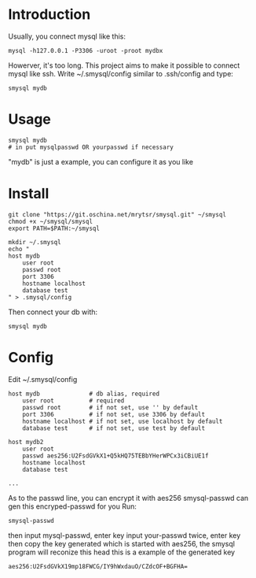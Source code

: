 # Introduction

Usually, you connect mysql like this:

    mysql -h127.0.0.1 -P3306 -uroot -proot mydbx

Howerver, it's too long.
This project aims to make it possible to connect mysql like ssh.
Write ~/.smysql/config similar to .ssh/config and type:

    smysql mydb

# Usage

    smysql mydb
    # in put mysqlpasswd OR yourpasswd if necessary

"mydb" is just a example, you can configure it as you like

# Install

    git clone "https://git.oschina.net/mrytsr/smysql.git" ~/smysql
    chmod +x ~/smysql/smysql
    export PATH=$PATH:~/smysql

    mkdir ~/.smysql
    echo "
    host mydb
        user root
        passwd root
        port 3306
        hostname localhost
        database test
    " > .smysql/config

Then connect your db with:

    smysql mydb


# Config

Edit ~/.smysql/config

    host mydb              # db alias, required
        user root          # required
        passwd root        # if not set, use '' by default
        port 3306          # if not set, use 3306 by default
        hostname localhost # if not set, use localhost by default
        database test      # if not set, use test by default

    host mydb2
        user root
        passwd aes256:U2FsdGVkX1+Q5kHQ75TEBbYHerWPCx3iCBiUE1f
        hostname localhost
        database test

    ...

As to the passwd line, you can encrypt it with aes256
smysql-passwd can gen this encryped-passwd for you
Run:

    smysql-passwd

then input mysql-passwd, enter key
input your-passwd twice, enter key
then copy the key generated
which is started with aes256, the smysql program will reconize this head
this is a example of the generated key

    aes256:U2FsdGVkX19mp18FWCG/IY9hWxdauO/CZdcOF+BGFHA=
